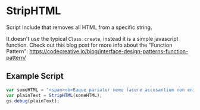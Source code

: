 # StripHTML
Script Include that removes all HTML from a specific string.

It doesn't use the typical `Class.create`, instead it is a simple javascript function.
Check out this blog post for more info about the "Function Pattern": https://codecreative.io/blog/interface-design-patterns-function-pattern/

## Example Script
```javascript
var someHTML = "<span><b>Eaque pariatur nemo facere accusantium non enim.</b></span>";
var plainText = StripHTML(someHTML);
gs.debug(plainText);
```